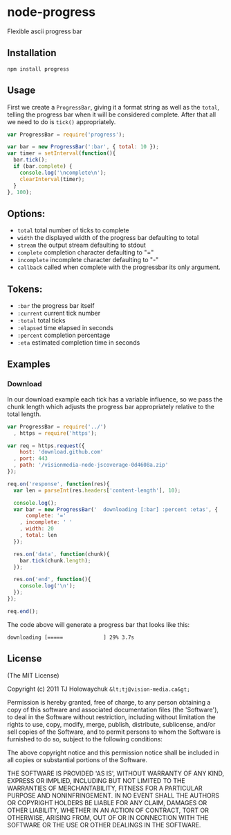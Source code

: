 # node-progress

  Flexible ascii progress bar

## Installation

    npm install progress

## Usage

   First we create a `ProgressBar`, giving it a format string
   as well as the `total`, telling the progress bar when it will
   be considered complete. After that all we need to do is `tick()` appropriately.

```javascript
var ProgressBar = require('progress');

var bar = new ProgressBar(':bar', { total: 10 });
var timer = setInterval(function(){
  bar.tick();
  if (bar.complete) {
    console.log('\ncomplete\n');
    clearInterval(timer);
  }
}, 100);
```

## Options:

  - `total` total number of ticks to complete
  - `width` the displayed width of the progress bar defaulting to total
  - `stream` the output stream defaulting to stdout
  - `complete` completion character defaulting to "="
  - `incomplete` incomplete character defaulting to "-"
  - `callback` called when complete with the progressbar its only argument.

## Tokens:

  - `:bar` the progress bar itself
  - `:current` current tick number
  - `:total` total ticks
  - `:elapsed` time elapsed in seconds
  - `:percent` completion percentage
  - `:eta` estimated completion time in seconds

## Examples

### Download

  In our download example each tick has a variable influence, so we pass the chunk length which adjusts the progress bar appropriately relative to the total length.

```javascript
var ProgressBar = require('../')
  , https = require('https');

var req = https.request({
    host: 'download.github.com'
  , port: 443
  , path: '/visionmedia-node-jscoverage-0d4608a.zip'
});

req.on('response', function(res){
  var len = parseInt(res.headers['content-length'], 10);

  console.log();
  var bar = new ProgressBar('  downloading [:bar] :percent :etas', {
      complete: '='
    , incomplete: ' '
    , width: 20
    , total: len
  });

  res.on('data', function(chunk){
    bar.tick(chunk.length);
  });

  res.on('end', function(){
    console.log('\n');
  });
});

req.end();
```

  The code above will generate a progress bar that looks like this:

```
downloading [=====             ] 29% 3.7s
```


## License

(The MIT License)

Copyright (c) 2011 TJ Holowaychuk `&lt;tj@vision-media.ca&gt;`

Permission is hereby granted, free of charge, to any person obtaining
a copy of this software and associated documentation files (the
'Software'), to deal in the Software without restriction, including
without limitation the rights to use, copy, modify, merge, publish,
distribute, sublicense, and/or sell copies of the Software, and to
permit persons to whom the Software is furnished to do so, subject to
the following conditions:

The above copyright notice and this permission notice shall be
included in all copies or substantial portions of the Software.

THE SOFTWARE IS PROVIDED 'AS IS', WITHOUT WARRANTY OF ANY KIND,
EXPRESS OR IMPLIED, INCLUDING BUT NOT LIMITED TO THE WARRANTIES OF
MERCHANTABILITY, FITNESS FOR A PARTICULAR PURPOSE AND NONINFRINGEMENT.
IN NO EVENT SHALL THE AUTHORS OR COPYRIGHT HOLDERS BE LIABLE FOR ANY
CLAIM, DAMAGES OR OTHER LIABILITY, WHETHER IN AN ACTION OF CONTRACT,
TORT OR OTHERWISE, ARISING FROM, OUT OF OR IN CONNECTION WITH THE
SOFTWARE OR THE USE OR OTHER DEALINGS IN THE SOFTWARE.
